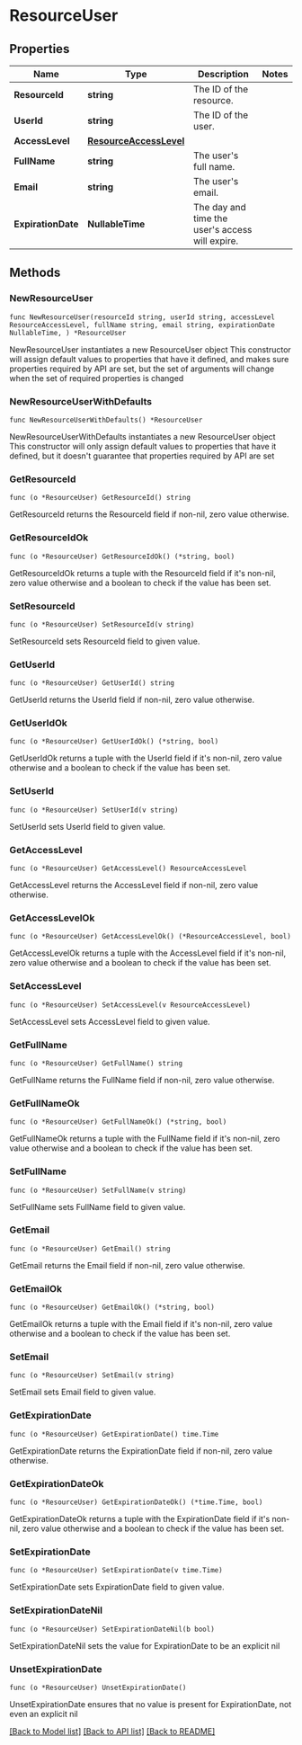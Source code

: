 # ResourceUser

## Properties

Name | Type | Description | Notes
------------ | ------------- | ------------- | -------------
**ResourceId** | **string** | The ID of the resource. | 
**UserId** | **string** | The ID of the user. | 
**AccessLevel** | [**ResourceAccessLevel**](ResourceAccessLevel.md) |  | 
**FullName** | **string** | The user&#39;s full name. | 
**Email** | **string** | The user&#39;s email. | 
**ExpirationDate** | **NullableTime** | The day and time the user&#39;s access will expire. | 

## Methods

### NewResourceUser

`func NewResourceUser(resourceId string, userId string, accessLevel ResourceAccessLevel, fullName string, email string, expirationDate NullableTime, ) *ResourceUser`

NewResourceUser instantiates a new ResourceUser object
This constructor will assign default values to properties that have it defined,
and makes sure properties required by API are set, but the set of arguments
will change when the set of required properties is changed

### NewResourceUserWithDefaults

`func NewResourceUserWithDefaults() *ResourceUser`

NewResourceUserWithDefaults instantiates a new ResourceUser object
This constructor will only assign default values to properties that have it defined,
but it doesn't guarantee that properties required by API are set

### GetResourceId

`func (o *ResourceUser) GetResourceId() string`

GetResourceId returns the ResourceId field if non-nil, zero value otherwise.

### GetResourceIdOk

`func (o *ResourceUser) GetResourceIdOk() (*string, bool)`

GetResourceIdOk returns a tuple with the ResourceId field if it's non-nil, zero value otherwise
and a boolean to check if the value has been set.

### SetResourceId

`func (o *ResourceUser) SetResourceId(v string)`

SetResourceId sets ResourceId field to given value.


### GetUserId

`func (o *ResourceUser) GetUserId() string`

GetUserId returns the UserId field if non-nil, zero value otherwise.

### GetUserIdOk

`func (o *ResourceUser) GetUserIdOk() (*string, bool)`

GetUserIdOk returns a tuple with the UserId field if it's non-nil, zero value otherwise
and a boolean to check if the value has been set.

### SetUserId

`func (o *ResourceUser) SetUserId(v string)`

SetUserId sets UserId field to given value.


### GetAccessLevel

`func (o *ResourceUser) GetAccessLevel() ResourceAccessLevel`

GetAccessLevel returns the AccessLevel field if non-nil, zero value otherwise.

### GetAccessLevelOk

`func (o *ResourceUser) GetAccessLevelOk() (*ResourceAccessLevel, bool)`

GetAccessLevelOk returns a tuple with the AccessLevel field if it's non-nil, zero value otherwise
and a boolean to check if the value has been set.

### SetAccessLevel

`func (o *ResourceUser) SetAccessLevel(v ResourceAccessLevel)`

SetAccessLevel sets AccessLevel field to given value.


### GetFullName

`func (o *ResourceUser) GetFullName() string`

GetFullName returns the FullName field if non-nil, zero value otherwise.

### GetFullNameOk

`func (o *ResourceUser) GetFullNameOk() (*string, bool)`

GetFullNameOk returns a tuple with the FullName field if it's non-nil, zero value otherwise
and a boolean to check if the value has been set.

### SetFullName

`func (o *ResourceUser) SetFullName(v string)`

SetFullName sets FullName field to given value.


### GetEmail

`func (o *ResourceUser) GetEmail() string`

GetEmail returns the Email field if non-nil, zero value otherwise.

### GetEmailOk

`func (o *ResourceUser) GetEmailOk() (*string, bool)`

GetEmailOk returns a tuple with the Email field if it's non-nil, zero value otherwise
and a boolean to check if the value has been set.

### SetEmail

`func (o *ResourceUser) SetEmail(v string)`

SetEmail sets Email field to given value.


### GetExpirationDate

`func (o *ResourceUser) GetExpirationDate() time.Time`

GetExpirationDate returns the ExpirationDate field if non-nil, zero value otherwise.

### GetExpirationDateOk

`func (o *ResourceUser) GetExpirationDateOk() (*time.Time, bool)`

GetExpirationDateOk returns a tuple with the ExpirationDate field if it's non-nil, zero value otherwise
and a boolean to check if the value has been set.

### SetExpirationDate

`func (o *ResourceUser) SetExpirationDate(v time.Time)`

SetExpirationDate sets ExpirationDate field to given value.


### SetExpirationDateNil

`func (o *ResourceUser) SetExpirationDateNil(b bool)`

 SetExpirationDateNil sets the value for ExpirationDate to be an explicit nil

### UnsetExpirationDate
`func (o *ResourceUser) UnsetExpirationDate()`

UnsetExpirationDate ensures that no value is present for ExpirationDate, not even an explicit nil

[[Back to Model list]](../README.md#documentation-for-models) [[Back to API list]](../README.md#documentation-for-api-endpoints) [[Back to README]](../README.md)


